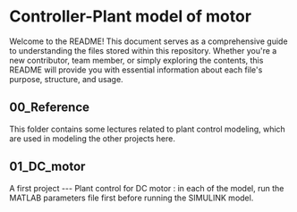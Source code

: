 
# Controller-Plant model of motor
Welcome to the README! This document serves as a comprehensive guide to understanding the files stored within this repository. Whether you're a new contributor, team member, or simply exploring the contents, this README will provide you with essential information about each file's purpose, structure, and usage.


## 00_Reference
This folder contains some lectures related to plant control modeling, which are used in modeling the other projects here.

## 01_DC_motor
A first project --- Plant control for DC motor : in each of the model, run the MATLAB parameters file first before running the SIMULINK model.
